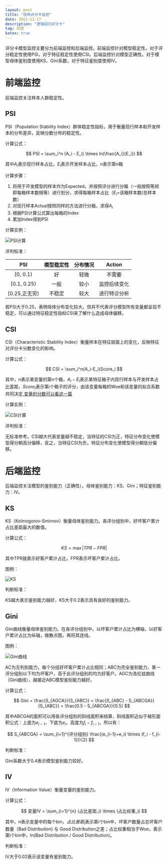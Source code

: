 ```yaml
---
layout: post
title: "信用评分卡监控"
date: 2022-11-17
description: "逻辑回归评分卡"
tag: 风控
katex: true
---
```


评分卡模型监控主要分为前端监控和后端监控。前端监控针对模型稳定性，对于评分稳定性使用PSI，对于特征稳定性使用CSI。后端监控针对模型正确性。对于模型母体鉴别度使用KS、Gini系数，对于特征鉴别度使用IV。

# 前端监控

前端监控关注样本人群稳定性。

## PSI

PSI（Population Stability Index）群体稳定性指标，用于衡量现行样本和开发样本的分布差异，反映分数分布的稳定性。

计算公式：

$$
PSI = \sum_i^n (A_i - E_i) \times ln(\frac{A_i}{E_i})
$$

其中$A_i$表示现行样本占比，$E_i$表示开发样本占比，n表示第n箱

计算步骤：

1. 将用于开发模型的样本作为Expected，并按照评分进行分箱（一般按照等频即每箱样本数相等）进行划分，求得每箱样本占比（$E_i$=该箱样本数/总样本数）
2. 对现行样本Actual按照同样的方法进行分箱，求得$A_i$
3. 根据PSI计算公式算出每箱的Index
4. 累加Index得到PSI

计算实例：

![PSI计算](\assets\risk\2022-11-17-risk-credit-card-score-monitoring\1.png)

评判标准：

|      PSI      | 模型稳定性 | 分布情况 |    Action    |
| :-----------: | :--------: | :------: | :----------: |
|   [0, 0.1)    |     好     |   轻微   |    不需要    |
|  [0.1, 0.25)  |    一般    |   较小   | 监控后续变化 |
| [0.25,正无穷) |   不稳定   |   较大   | 进行特诊分析 |

若PSI大于0.25，表明母体分布变化较大，但并不代表评分模型所有变量都呈现不稳定，可以通过特征稳定性指标CSI来了解什么造成母体偏移。

## CSI

CSI（Characteristic Stability Index）衡量样本在特征层面上的变化，反映特征对评分卡分数变化的影响。

计算公式：

$$
CSI = \sum_i^n(A_i-E_i)Score_i
$$

其中，n表示某变量的第n个箱，$A_i - E_i$表示某特征箱子内现行样本与开发样本占比差距，$Score_i$表示第i个箱子的评分，由该变量每箱的Woe和该变量的拟合系数共同决定,[变量的分数可以看这一篇](https://pangzhengyang.github.io/2022/05/risk-credit_card_score_mapping/)

计算实例：

![CSI计算](\assets\risk\2022-11-17-risk-credit-card-score-monitoring\2.png)

评判标准：

无标准参考。CSI越大代表变量越不稳定，当特征的CSI为正，特征分布变化使模型得分朝高分偏移，反之，当特征CSI为负，特征分布变化使模型得分朝低分偏移。

# 后端监控

后端监控关注模型的鉴别能力（正确性）。母体鉴别能力：KS、Gini；特征鉴别能力：IV。

## KS

KS（Kolmogorov-Smirnov）衡量母体鉴别能力。各评分组别中，好坏客户累计占比差距最大的数值。

计算公式：

$$
KS = \max |TPR - FPR|
$$

其中TPR就表示好客户累计占比，FPR表示坏客户累计占比。

图例：

![KS](\assets\risk\2022-11-17-risk-credit-card-score-monitoring\3.png)

判断标准：

KS越大表示鉴别能力越好，KS大于0.2表示具有良好的鉴别能力。

## Gini

Gini曲线衡量母体鉴别能力。在各评分组别中，以坏客户累计占比为横轴，以好客户累计占比为纵轴，做散点图，再将其连线。

图例：

![Gini曲线](\assets\risk\2022-11-17-risk-credit-card-score-monitoring\4.png)

AC为无判别能力，每个分组好坏客户累计占比相同；ABC为完全鉴别能力，某一评分组别以下均为坏客户，高于此评分组别的均为好客户。AGC为洛伦兹曲线（Gini曲线），越接近ABC模型鉴别能力越好。

计算公式：

$$
Gini = \frac{S_{AGCA}}{S_{ABC}} = \frac{S_{ABC} - S_{ABCGA}}{S_{ABC}} = \frac{0.5 - S_{ABCGA}}{0.5} 
$$

其中ABCGA的面积可以用各评分组别的斜线面积来结算，斜线面积近似于梯形面积公式：上底为$e_{i-1}$，下底为$e_i$，高度为$f_i - f_{i-1}$，所以有：

$$
S_{ABCGA} = \sum_{i=1}^{评分组别} \frac{(e_{i-1}+e_i) \times (f_i - f_{i-1})}{2}
$$

判断标准：

Gini系数大于0.4表示模型鉴别能力较好。

## IV

IV（Information Value）衡量变量的鉴别能力。

计算公式：

$$
变量IV = \sum_{i=1}^{n} (占比差距_i) \times (占比权重_i)
$$

其中，n表示变量中的每个bin，$占比差距_i$表示第i个bin中，坏客户数量占总坏客户数量（Bad Distribution) 与 Good Distribution之差；占比权重相当于Woe，表示第i个bin中，ln(Bad Distribution / Good Distribution)。

判断标准：

IV大于0.02表示该变量有鉴别能力。

